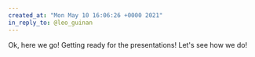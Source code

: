 ```yaml
---
created_at: "Mon May 10 16:06:26 +0000 2021"
in_reply_to: @leo_guinan
---
```


Ok, here we go! Getting ready for the presentations! Let's see how we do!